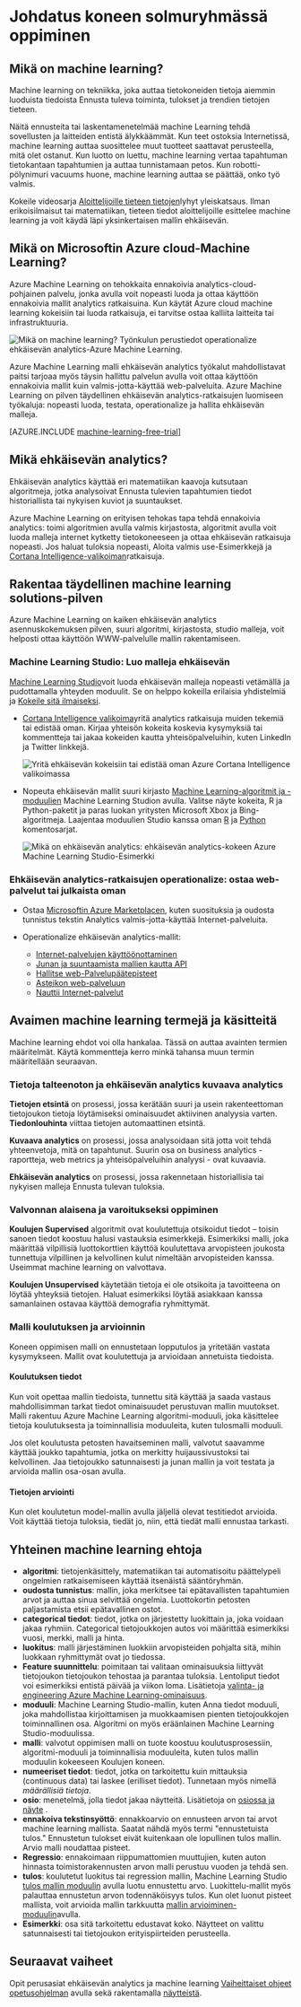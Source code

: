 <properties
    pageTitle="Mikä on Machine Learning-Azure? | Microsoftin Azure"
    description="Selitetään peruskäsitteitä machine learning solmuryhmässä kuvataan, mitä sillä voi tehdä ja määrittää machine learning ehdot."
    keywords="Mikä on machine learning koneen oppimisen ehdot ennakoivia, mikä on ehkäisevän analytics, operationalize"
    services="machine-learning"
    documentationCenter=""
    authors="cjgronlund"
    manager="jhubbard"
    editor="cgronlun"/>

<tags
    ms.service="machine-learning"
    ms.workload="data-services"
    ms.tgt_pltfrm="na"
    ms.devlang="na"
    ms.topic="get-started-article"
    ms.date="08/17/2016"
    ms.author="cgronlun;tedway;olgali"/>


# <a name="introduction-to-machine-learning-in-the-cloud"></a>Johdatus koneen solmuryhmässä oppiminen

## <a name="what-is-machine-learning"></a>Mikä on machine learning?

Machine learning on tekniikka, joka auttaa tietokoneiden tietoja aiemmin luoduista tiedoista Ennusta tuleva toiminta, tulokset ja trendien tietojen tieteen.  

Näitä ennusteita tai laskentamenetelmää machine Learning tehdä sovellusten ja laitteiden entistä älykkäämmät. Kun teet ostoksia Internetissä, machine learning auttaa suosittelee muut tuotteet saattavat perusteella, mitä olet ostanut. Kun luotto on luettu, machine learning vertaa tapahtuman tietokantaan tapahtumien ja auttaa tunnistamaan petos. Kun robotti-pölynimuri vacuums huone, machine learning auttaa se päättää, onko työ valmis.

Kokeile videosarja [Aloittelijoille tieteen tietojen](machine-learning-data-science-for-beginners-the-5-questions-data-science-answers.md)lyhyt yleiskatsaus. Ilman erikoisilmaisut tai matematiikan, tieteen tiedot aloittelijoille esittelee machine learning ja voit käydä läpi yksinkertaisen mallin ehkäisevän.

## <a name="what-is-machine-learning-in-the-microsoft-azure-cloud"></a>Mikä on Microsoftin Azure cloud-Machine Learning?

Azure Machine Learning on tehokkaita ennakoivia analytics-cloud-pohjainen palvelu, jonka avulla voit nopeasti luoda ja ottaa käyttöön ennakoivia mallit analytics ratkaisuina. Kun käytät Azure cloud machine learning kokeisiin tai luoda ratkaisuja, ei tarvitse ostaa kalliita laitteita tai infrastruktuuria.

![Mikä on machine learning? Työnkulun perustiedot operationalize ehkäisevän analytics-Azure Machine Learning.](./media/machine-learning-what-is-machine-learning/machine-learning-service-parts-and-workflow.png)

Azure Machine Learning malli ehkäisevän analytics työkalut mahdollistavat paitsi tarjoaa myös täysin hallittu palvelun avulla voit ottaa käyttöön ennakoivia mallit kuin valmis-jotta-käyttää web-palveluita. Azure Machine Learning on pilven täydellinen ehkäisevän analytics-ratkaisujen luomiseen työkaluja: nopeasti luoda, testata, operationalize ja hallita ehkäisevän malleja.

[AZURE.INCLUDE [machine-learning-free-trial](../../includes/machine-learning-free-trial.md)]

## <a name="what-is-predictive-analytics"></a>Mikä ehkäisevän analytics?

Ehkäisevän analytics käyttää eri matematiikan kaavoja kutsutaan algoritmeja, jotka analysoivat Ennusta tulevien tapahtumien tiedot historiallista tai nykyisen kuviot ja suuntaukset.

Azure Machine Learning on erityisen tehokas tapa tehdä ennakoivia analytics: toimi algoritmien avulla valmis kirjastosta, algoritmit avulla voit luoda malleja internet kytketty tietokoneeseen ja ottaa ehkäisevän ratkaisuja nopeasti. Jos haluat tuloksia nopeasti, Aloita valmis use-Esimerkkejä ja [Cortana Intelligence-valikoiman](http://gallery.cortanaintelligence.com/)ratkaisuja.

## <a name="build-complete-machine-learning-solutions-in-the-cloud"></a>Rakentaa täydellinen machine learning solutions-pilven

Azure Machine Learning on kaiken ehkäisevän analytics asennuskokemuksen pilven, suuri algoritmi, kirjastosta, studio malleja, voit helposti ottaa käyttöön WWW-palvelulle mallin rakentamiseen.

### <a name="machine-learning-studio-create-predictive-models"></a>Machine Learning Studio: Luo malleja ehkäisevän

[Machine Learning Studio](machine-learning-what-is-ml-studio.md)voit luoda ehkäisevän malleja nopeasti vetämällä ja pudottamalla yhteyden moduulit. Se on helppo kokeilla erilaisia yhdistelmiä ja [Kokeile sitä ilmaiseksi](https://studio.azureml.net/?selectAccess=true&o=2).

* [Cortana Intelligence valikoima](machine-learning-gallery-how-to-use-contribute-publish.md)yritä analytics ratkaisuja muiden tekemiä tai edistää oman. Kirjaa yhteisön kokeita koskevia kysymyksiä tai kommentteja tai jakaa kokeiden kautta yhteisöpalveluihin, kuten LinkedIn ja Twitter linkkejä.

  ![Yritä ehkäisevän kokeisiin tai edistää oman Azure Cortana Intelligence valikoimassa](./media/machine-learning-what-is-machine-learning/machine-learning-cortana-intelligence-gallery.png)

* Nopeuta ehkäisevän mallit suuri kirjasto [Machine Learning-algoritmit ja -moduulien](https://msdn.microsoft.com/library/azure/f5c746fd-dcea-4929-ba50-2a79c4c067d7) Machine Learning Studion avulla. Valitse näyte kokeita, R ja Python-paketit ja paras luokan yritysten Microsoft Xbox ja Bing-algoritmeja. Laajentaa moduulien Studio kanssa oman [R](machine-learning-r-quickstart.md) ja [Python](machine-learning-execute-python-scripts.md) komentosarjat.

  ![Mikä on ehkäisevän analytics: ehkäisevän analytics-kokeen Azure Machine Learning Studio-Esimerkki](./media/machine-learning-what-is-machine-learning/azure-machine-learning-studio-predictive-score-experiment.png)


### <a name="operationalize-predictive-analytics-solutions-purchase-web-services-or-publish-your-own"></a>Ehkäisevän analytics-ratkaisujen operationalize: ostaa web-palvelut tai julkaista oman

* Ostaa [Microsoftin Azure Marketplacen](https://datamarket.azure.com/browse?query=machine+learning), kuten suosituksia ja oudosta tunnistus tekstin Analytics valmis-jotta-käyttää Internet-palveluita.

* Operationalize ehkäisevän analytics-mallit:
    * [Internet-palvelujen käyttöönottaminen](machine-learning-publish-a-machine-learning-web-service.md)
    * [Junan ja suuntaamista mallien kautta API](machine-learning-retrain-models-programmatically.md)
    * [Hallitse web-Palvelupäätepisteet](machine-learning-create-endpoint.md)
    * [Asteikon web-palveluun](machine-learning-scaling-webservice.md)
    * [Nauttii Internet-palvelut](machine-learning-consume-web-services.md)

## <a name="key-machine-learning-terms-and-concepts"></a>Avaimen machine learning termejä ja käsitteitä

Machine learning ehdot voi olla hankalaa. Tässä on auttaa avainten termien määritelmät. Käytä kommentteja kerro minkä tahansa muun termin määritellään seuraavan.

### <a name="data-exploration-descriptive-analytics-and-predictive-analytics"></a>Tietoja talteenoton ja ehkäisevän analytics kuvaava analytics

**Tietojen etsintä** on prosessi, jossa kerätään suuri ja usein rakenteettoman tietojoukon tietoja löytämiseksi ominaisuudet aktiivinen analyysia varten. **Tiedonlouhinta** viittaa tietojen automaattinen etsintä.

**Kuvaava analytics** on prosessi, jossa analysoidaan sitä jotta voit tehdä yhteenvetoja, mitä on tapahtunut. Suurin osa on business analytics - raportteja, web metrics ja yhteisöpalveluihin analyysi - ovat kuvaavia.

**Ehkäisevän analytics** on prosessi, jossa rakennetaan historiallisia tai nykyisen malleja Ennusta tulevan tuloksia.


### <a name="supervised-and-unsupervised-learning"></a>Valvonnan alaisena ja varoitukseksi oppiminen
 **Koulujen Supervised** algoritmit ovat koulutettuja otsikoidut tiedot – toisin sanoen tiedot koostuu halusi vastauksia esimerkkejä. Esimerkiksi malli, joka määrittää vilpillisiä luottokorttien käyttöä koulutettava arvopisteen joukosta tunnettuja vilpillinen ja kelvollinen kulut nimeltään arvopisteiden kanssa. Useimmat machine learning on valvottava.

 **Koulujen Unsupervised** käytetään tietoja ei ole otsikoita ja tavoitteena on löytää yhteyksiä tietojen. Haluat esimerkiksi löytää asiakkaan kanssa samanlainen ostavaa käyttöä demografia ryhmittymät.

### <a name="model-training-and-evaluation"></a>Malli koulutuksen ja arvioinnin
Koneen oppimisen malli on ennustetaan lopputulos ja yritetään vastata kysymykseen. Mallit ovat koulutettuja ja arvioidaan annetuista tiedoista.

#### <a name="training-data"></a>Koulutuksen tiedot
Kun voit opettaa mallin tiedoista, tunnettu sitä käyttää ja saada vastaus mahdollisimman tarkat tiedot ominaisuudet perustuvan mallin muutokset. Malli rakentuu Azure Machine Learning algoritmi-moduuli, joka käsittelee tietoja koulutuksesta ja toiminnallisia moduuleita, kuten tulosmalli moduuli.

Jos olet koulutusta petosten havaitseminen malli, valvotut saavamme käyttää joukko tapahtumia, jotka on merkitty huijaussivustoksi tai kelvollinen. Jaa tietojoukko satunnaisesti ja junan mallin ja voit testata ja arvioida mallin osa-osan avulla.

#### <a name="evaluation-data"></a>Tietojen arviointi
Kun olet koulutetun model-mallin avulla jäljellä olevat testitiedot arvioida. Voit käyttää tietoja tuloksia, tiedät jo, niin, että tiedät malli ennustaa tarkasti.

## <a name="other-common-machine-learning-terms"></a>Yhteinen machine learning ehtoja

* **algoritmi**: tietojenkäsittely, matematiikan tai automatisoitu päättelypeli ongelmien ratkaisemiseen käyttää itsenäistä sääntöryhmän.
* **oudosta tunnistus**: mallin, joka merkitsee tai epätavallisten tapahtumien arvot ja auttaa sinua selvittää ongelmia. Luottokortin petosten paljastamista etsii epätavallinen ostot.
* **categorical tiedot**: tiedot, jotka on järjestetty luokittain ja, joka voidaan jakaa ryhmiin. Categorical tietojoukkojen autos voi määrittää esimerkiksi vuosi, merkki, malli ja hinta.
* **luokitus**: malli järjestäminen luokkiin arvopisteiden pohjalta sitä, mihin luokkaan ryhmittymät ovat jo tiedossa.
* **Feature suunnittelu**: poimitaan tai valitaan ominaisuuksia liittyvät tietojoukon tietojoukon tehostaa ja parantaa tuloksia. Lentoliput tiedot voi esimerkiksi entistä päivää ja viikon loma. Lisätietoja [valinta- ja engineering Azure Machine Learning-ominaisuus](machine-learning-feature-selection-and-engineering.md).
* **moduuli**: Machine Learning Studio-mallin, kuten Anna tiedot moduuli, joka mahdollistaa kirjoittamisen ja muokkaamisen pienten tietojoukkojen toiminnallinen osa. Algoritmi on myös eräänlainen Machine Learning Studio-moduulissa.
* **malli**: valvotut oppimisen malli on tuote koostuu koulutusprosessiin, algoritmi-moduuli ja toiminnallisia moduuleita, kuten tulos mallin moduulin kokeeseen Koulujen koneen.
* **numeeriset tiedot**: tiedot, jotka on tarkoitettu kuin mittauksia (continuous data) tai laskee (erilliset tiedot). Tunnetaan myös nimellä *määrällisiä tietoja*.
* **osio**: menetelmä, jolla tiedot jakaa näytteitä. Lisätietoja on [osiossa ja näyte](https://msdn.microsoft.com/library/azure/dn905960.aspx) .
* **ennakoiva tekstinsyöttö**: ennakkoarvio on ennusteen arvon tai arvot machine learning mallista. Saatat nähdä myös termi "ennustetuista tulos." Ennustetun tulokset eivät kuitenkaan ole lopullinen tulos mallin. Arvio malli noudattaa pisteet.
* **Regressio**: ennakoimaan riippumattomien muuttujien, kuten auton hinnasta toimistorakennusten arvon malli perustuu vuoden ja tehdä sen.
* **tulos**: koulutetut luokitus tai regression mallin, Machine Learning Studio [tulos mallin moduulin](https://msdn.microsoft.com/library/azure/dn905995.aspx) avulla luotu ennustettu arvo. Luokittelu-mallit myös palauttaa ennustetun arvon todennäköisyys tulos. Kun olet luonut pisteet mallista, voit arvioida mallin tarkkuutta [mallin arvioiminen-moduulin](https://msdn.microsoft.com/library/azure/dn905915.aspx)avulla.
* **Esimerkki**: osa sitä tarkoitettu edustavat koko. Näytteet on valittu satunnaisesti tai tietojoukon erityispiirteiden perusteella.



## <a name="next-steps"></a>Seuraavat vaiheet
Opit perusasiat ehkäisevän analytics ja machine learning [Vaiheittaiset ohjeet opetusohjelman](machine-learning-create-experiment.md) avulla sekä rakentamalla [näytteistä](machine-learning-sample-experiments.md).  


<!-- Module References -->
[learning-with-counts]: https://msdn.microsoft.com/library/azure/81c457af-f5c0-4b2d-922c-fdef2274413c/
